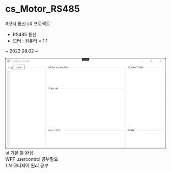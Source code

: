 # cs_Motor_RS485
#모터 통신 c# 프로젝트

- RS485 통신  
- 모터 : 컴퓨터 = 1:1  


 ~ 2022.08.02 ~  

![ui](./cs_Motor_ui_design_2022_08_02.png)  
ui 기본 틀 완성  
WPF usercontrol 공부필요  
1:N 모터제어 원리 공부  
